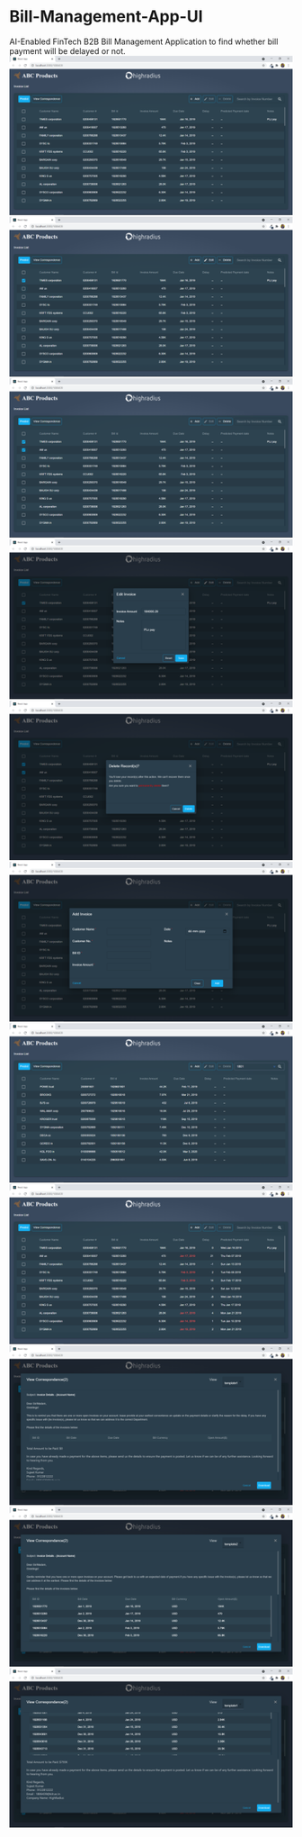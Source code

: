 # Bill-Management-App-UI
 AI-Enabled FinTech B2B Bill Management Application to find whether bill payment will be delayed or not.
<img src='./Screenshot (135).png' alt='homescreen'/><br/>
<img src='./Screenshot (136).png' alt='homescreen'/><br/>
<img src='./Screenshot (137).png' alt='homescreen'/><br/>
<img src='./Screenshot (138).png' alt='homescreen'/><br/>
<img src='./Screenshot (139).png' alt='homescreen'/><br/>
<img src='./Screenshot (140).png' alt='homescreen'/><br/>
<img src='./Screenshot (141).png' alt='homescreen'/><br/>
<img src='./Screenshot (142).png' alt='homescreen'/><br/>
<img src='./Screenshot (143).png' alt='homescreen'/><br/>
<img src='./Screenshot (144).png' alt='homescreen'/><br/>
<img src='./Screenshot (145).png' alt='homescreen'/><br/>

